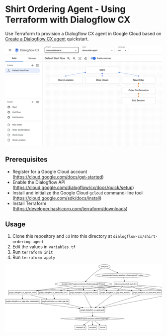 <!--
Copyright 2023 Google LLC

Licensed under the Apache License, Version 2.0 (the "License");
you may not use this file except in compliance with the License.
You may obtain a copy of the License at

     http://www.apache.org/licenses/LICENSE-2.0

Unless required by applicable law or agreed to in writing, software
distributed under the License is distributed on an "AS IS" BASIS,
WITHOUT WARRANTIES OR CONDITIONS OF ANY KIND, either express or implied.
See the License for the specific language governing permissions and
limitations under the License.
-->

# Shirt Ordering Agent - Using Terraform with Dialogflow CX

Use Terraform to provision a Dialogflow CX agent in Google Cloud based on
[Create a Dialogflow CX
agent](https://cloud.google.com/dialogflow/cx/docs/quick/build-agent)
quickstart.

![Dialogflow CX Shirt Ordering Agent](images/store-order-agent.png)

## Prerequisites

* Register for a Google Cloud account (<https://cloud.google.com/docs/get-started>)
* Enable the Dialogflow API (<https://cloud.google.com/dialogflow/cx/docs/quick/setup>)
* Install and initialize the Google Cloud `gcloud` command-line tool (<https://cloud.google.com/sdk/docs/install>)
* Install Terraform (<https://developer.hashicorp.com/terraform/downloads>)

## Usage

1. Clone this repository and `cd` into this directory at `dialogflow-cx/shirt-ordering-agent`
1. Edit the values in `variables.tf`
1. Run `terraform init`
1. Run `terraform apply`

![Terraform Graph of Dialogflow CX Agent](images/order-agent-graph.png)
